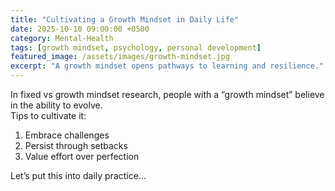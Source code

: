 ```yaml
---
title: "Cultivating a Growth Mindset in Daily Life"
date: 2025-10-10 09:00:00 +0500
category: Mental-Health
tags: [growth mindset, psychology, personal development]
featured_image: /assets/images/growth-mindset.jpg
excerpt: "A growth mindset opens pathways to learning and resilience."
---
```


In fixed vs growth mindset research, people with a “growth mindset” believe in the ability to evolve.  
Tips to cultivate it:

1. Embrace challenges  
2. Persist through setbacks  
3. Value effort over perfection  

Let’s put this into daily practice...
